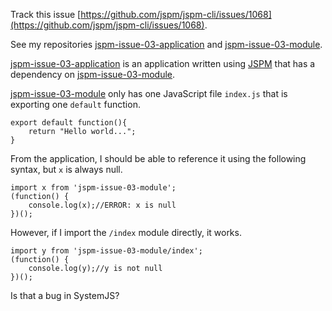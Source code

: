 Track this issue [https://github.com/jspm/jspm-cli/issues/1068](https://github.com/jspm/jspm-cli/issues/1068).



See my repositories [jspm-issue-03-application](https://github.com/ncochard/jspm-issue-03-application) and [jspm-issue-03-module](https://github.com/ncochard/jspm-issue-03-module).

[jspm-issue-03-application](https://github.com/ncochard/jspm-issue-03-application) is an application written using [JSPM](https://github.com/jspm/jspm-cli) that has a dependency on [jspm-issue-03-module](https://github.com/ncochard/jspm-issue-03-module).

[jspm-issue-03-module](https://github.com/ncochard/jspm-issue-03-module) only has one JavaScript file `index.js` that is exporting one `default` function.

	export default function(){
		return "Hello world...";
	}

From the application, I should be able to reference it using the following syntax, but `x` is always null.

    import x from 'jspm-issue-03-module';
	(function() {
		console.log(x);//ERROR: x is null
	})();

However, if I import the `/index` module directly, it works.

    import y from 'jspm-issue-03-module/index';
	(function() {
		console.log(y);//y is not null
	})();

Is that a bug in SystemJS?
